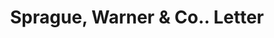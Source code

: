 ---
doi: 10.7916/D8GT7060
date_other: '1880'
date_other_textual: 1880-1889
form: correspondence
genre:
- Letters (correspondence)
name:
- Sprague, Warner & Co.
object_in_context_url: https://biggert.cul.columbia.edu/items/view/ave_biggert_00248
subject_hierarchical_geographic:
- Chicago, Illinois, United States
subject_name:
- Sprague, Warner & Co.
title: Sprague, Warner & Co.. Letter
sort_title: Sprague, Warner & Co.. Letter
call_number: ave_biggert_00248
coordinates:
- 41.83694444444445,-87.68472222222222
pid: ave_biggert_00248
identifiers: ave_biggert_00248
thumbnail: false
permalink: /biggert/ave_biggert_00248/
layout: iiif-image-page
---